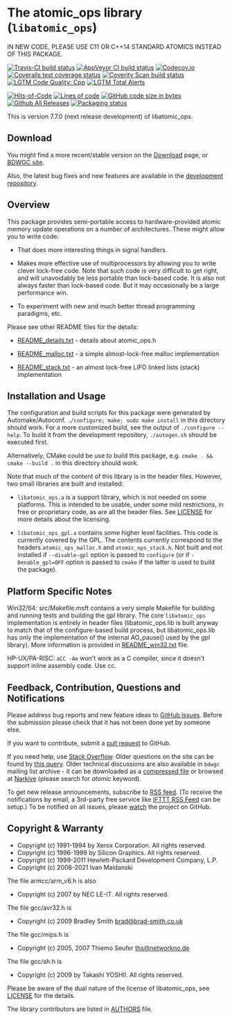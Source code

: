 # The atomic_ops library (`libatomic_ops`)

IN NEW CODE, PLEASE USE C11 OR C++14 STANDARD ATOMICS INSTEAD OF THIS PACKAGE.

[![Travis-CI build status](https://travis-ci.com/ivmai/libatomic_ops.svg?branch=master)](https://travis-ci.com/ivmai/libatomic_ops)
[![AppVeyor CI build status](https://ci.appveyor.com/api/projects/status/github/ivmai/libatomic_ops?branch=master&svg=true)](https://ci.appveyor.com/project/ivmai/libatomic-ops)
[![Codecov.io](https://codecov.io/github/ivmai/libatomic_ops/coverage.svg?branch=master)](https://codecov.io/github/ivmai/libatomic_ops?branch=master)
[![Coveralls test coverage status](https://coveralls.io/repos/ivmai/libatomic_ops/badge.png?branch=master)](https://coveralls.io/github/ivmai/libatomic_ops)
[![Coverity Scan build status](https://scan.coverity.com/projects/10809/badge.svg)](https://scan.coverity.com/projects/ivmai-libatomic_ops)
[![LGTM Code Quality: Cpp](https://img.shields.io/lgtm/grade/cpp/g/ivmai/libatomic_ops.svg?logo=lgtm&logoWidth=18)](https://lgtm.com/projects/g/ivmai/libatomic_ops/context:cpp)
[![LGTM Total Alerts](https://img.shields.io/lgtm/alerts/g/ivmai/libatomic_ops.svg?logo=lgtm&logoWidth=18)](https://lgtm.com/projects/g/ivmai/libatomic_ops/alerts)

[![Hits-of-Code](https://hitsofcode.com/github/ivmai/libatomic_ops?branch=master)](https://hitsofcode.com/github/ivmai/libatomic_ops/view)
[![Lines of code](https://img.shields.io/tokei/lines/github/ivmai/libatomic_ops)](https://shields.io/category/size)
[![GitHub code size in bytes](https://img.shields.io/github/languages/code-size/ivmai/libatomic_ops)](https://shields.io/category/size)
[![Github All Releases](https://img.shields.io/github/downloads/ivmai/libatomic_ops/total.svg)](https://shields.io/category/downloads)
[![Packaging status](https://repology.org/badge/tiny-repos/libatomic-ops.svg)](https://repology.org/project/libatomic-ops/versions)

This is version 7.7.0 (next release development) of libatomic_ops.


## Download

You might find a more recent/stable version on the
[Download](https://github.com/ivmai/libatomic_ops/wiki/Download) page, or
[BDWGC site](http://www.hboehm.info/gc/).

Also, the latest bug fixes and new features are available in the
[development repository](https://github.com/ivmai/libatomic_ops).


## Overview

This package provides semi-portable access to hardware-provided
atomic memory update operations on a number of architectures.  These might
allow you to write code:

* That does more interesting things in signal handlers.

* Makes more effective use of multiprocessors by allowing you to write
  clever lock-free code.  Note that such code is very difficult to get
  right, and will unavoidably be less portable than lock-based code.  It
  is also not always faster than lock-based code.  But it may occasionally
  be a large performance win.

* To experiment with new and much better thread programming paradigms, etc.

Please see other README files for the details:

* [README_details.txt](README_details.txt) - details about atomic_ops.h

* [README_malloc.txt](README_malloc.txt) - a simple almost-lock-free malloc
  implementation

* [README_stack.txt](README_stack.txt) -  an almost lock-free LIFO linked
  lists (stack) implementation


## Installation and Usage

The configuration and build scripts for this package were generated by
Automake/Autoconf.  `./configure; make; sudo make install` in this
directory should work.  For a more customized build, see the output of
`./configure --help`.  To build it from the development repository,
`./autogen.sh` should be executed first.

Alternatively, CMake could be use to build this package, e.g.
`cmake . && cmake --build .` in this directory should work.

Note that much of the content of this library is in the header files.
However, two small libraries are built and installed:

* `libatomic_ops.a` is a support library, which is not needed on some
  platforms. This is intended to be usable, under some mild restrictions,
  in free or proprietary code, as are all the header files.
  See [LICENSE](LICENSE) for more details about the licensing.

* `libatomic_ops_gpl.a` contains some higher level facilities.  This code is
  currently covered by the GPL.  The contents currently correspond to
  the headers `atomic_ops_malloc.h` and `atomic_ops_stack.h`.  Not built and
  not installed if `--disable-gpl` option is passed to `configure` (or if
  `-Denable_gpl=OFF` option is passed to `cmake` if the latter is used to
  build the package).


## Platform Specific Notes

Win32/64: src/Makefile.msft contains a very simple Makefile for building
and running tests and building the gpl library.  The core `libatomic_ops`
implementation is entirely in header files (libatomic_ops.lib is built anyway
to match that of the configure-based build process, but libatomic_ops.lib has
only the implementation of the internal AO_pause() used by the gpl library).
More information is provided in [README_win32.txt](README_win32.txt) file.

HP-UX/PA-RISC: `aCC -Ae` won't work as a C compiler, since it doesn't support
inline assembly code.  Use cc.


## Feedback, Contribution, Questions and Notifications

Please address bug reports and new feature ideas to
[GitHub issues](https://github.com/ivmai/libatomic_ops/issues).  Before the
submission please check that it has not been done yet by someone else.

If you want to contribute, submit
a [pull request](https://github.com/ivmai/libatomic_ops/pulls) to GitHub.

If you need help, use
[Stack Overflow](https://stackoverflow.com/questions/tagged/atomic-ops).
Older questions on the site can be found by
[this query](https://stackoverflow.com/search?q=atomic_ops).
Older technical discussions are also available in `bdwgc` mailing list
archive - it can be downloaded as a
[compressed file](https://github.com/ivmai/bdwgc/files/1038163/bdwgc-mailing-list-archive-2017_04.tar.gz)
or browsed at [Narkive](http://bdwgc.opendylan.narkive.com) (please search
for _atomic_ keyword).

To get new release announcements, subscribe to
[RSS feed](https://github.com/ivmai/libatomic_ops/releases.atom).
(To receive the notifications by email, a 3rd-party free service like
[IFTTT RSS Feed](https://ifttt.com/feed) can be setup.)
To be notified on all issues, please
[watch](https://github.com/ivmai/libatomic_ops/watchers) the project on
GitHub.


## Copyright & Warranty

 * Copyright (c) 1991-1994 by Xerox Corporation.  All rights reserved.
 * Copyright (c) 1996-1999 by Silicon Graphics.  All rights reserved.
 * Copyright (c) 1999-2011 Hewlett-Packard Development Company, L.P.
 * Copyright (c) 2008-2021 Ivan Maidanski

The file armcc/arm_v6.h is also

 * Copyright (c) 2007 by NEC LE-IT.  All rights reserved.

The file gcc/avr32.h is

 * Copyright (c) 2009 Bradley Smith <brad@brad-smith.co.uk>

The file gcc/mips.h is

 * Copyright (c) 2005, 2007 Thiemo Seufer <ths@networkno.de>

The file gcc/sh.h is

 * Copyright (c) 2009 by Takashi YOSHII. All rights reserved.

Please be aware of the dual nature of the license of libatomic_ops, see
[LICENSE](LICENSE) for the details.

The library contributors are listed in [AUTHORS](AUTHORS) file.
